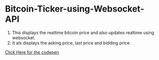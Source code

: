 # Bitcoin-Ticker-using-Websocket-API
<ol>
<li>This displays the realtime bitcoin price and also updates realtime using websocket.</li>
<li>It als displays the asking price, last price and bidding price.</li>
</ol>
<a href="https://codepen.io/HebleV/pen/JygRjL" target="_blank">Click Here for the codepen</a>

